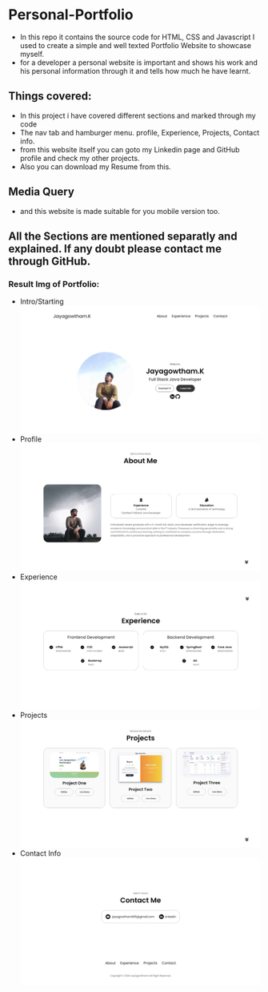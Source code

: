 # Personal-Portfolio
- In this repo it contains the source code for HTML, CSS and Javascript I used to create a simple and well texted Portfolio Website to showcase myself.
- for a developer a personal website is important and shows his work and his personal information through it and tells how much he have learnt.
## Things covered:
- In this project i have covered different sections and marked through my code
- The nav tab and hamburger menu. profile, Experience, Projects, Contact info.
- from this website itself you can goto my Linkedin page and GitHub profile and check my other projects.
- Also you can download my Resume from this.
## Media Query
- and this website is made suitable for you mobile version too.
## All the Sections are mentioned separatly and explained. If any doubt please contact me through GitHub.

### Result Img of Portfolio:
- Intro/Starting
![Result_img_portfolio](Readme_Portfolio_beginning.jpg)
- Profile
![Result_img_portfolio](Readme_Portfolio_Aboutinfo.jpg)
- Experience
![Result_img_portfolio](Readme_Portfolio_Experience.jpg)
- Projects
![Result_img_portfolio](Readme_Portfolio_projects.jpg)
- Contact Info
![Result_img_portfolio](Readme_Portfolio_contact.jpg)